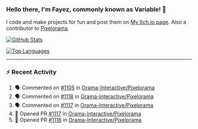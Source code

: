 ### Hello there, I'm Fayez, commonly known as Variable! 👋
I code and make projects for fun and post them on [My Itch.io page](https://variable-industries.itch.io/). Also a contributor to [Pixelorama](https://github.com/Orama-Interactive/Pixelorama).

[![GitHub Stats](https://github-readme-stats.vercel.app/api/?username=Variable-ind&show_icons=true&theme=merko)](https://github.com/anuraghazra/github-readme-stats)

[![Top Languages](https://github-readme-stats.vercel.app/api/top-langs/?username=Variable-ind&layout=compact&theme=merko)](https://github.com/anuraghazra/github-readme-stats)

---

### :zap: Recent Activity

<!--START_SECTION:activity-->
1. 🗣 Commented on [#1105](https://github.com/Orama-Interactive/Pixelorama/pull/1105#issuecomment-2410904710) in [Orama-Interactive/Pixelorama](https://github.com/Orama-Interactive/Pixelorama)
2. 🗣 Commented on [#1118](https://github.com/Orama-Interactive/Pixelorama/pull/1118#issuecomment-2408832025) in [Orama-Interactive/Pixelorama](https://github.com/Orama-Interactive/Pixelorama)
3. 🗣 Commented on [#1117](https://github.com/Orama-Interactive/Pixelorama/pull/1117#issuecomment-2408598614) in [Orama-Interactive/Pixelorama](https://github.com/Orama-Interactive/Pixelorama)
4. 💪 Opened PR [#1117](https://github.com/Orama-Interactive/Pixelorama/pull/1117) in [Orama-Interactive/Pixelorama](https://github.com/Orama-Interactive/Pixelorama)
5. 💪 Opened PR [#1116](https://github.com/Orama-Interactive/Pixelorama/pull/1116) in [Orama-Interactive/Pixelorama](https://github.com/Orama-Interactive/Pixelorama)
<!--END_SECTION:activity-->

<!--
**Variable-ind/Variable-ind** is a ✨ _special_ ✨ repository because its `README.md` (this file) appears on your GitHub profile.

Here are some ideas to get you started:
- 🌱 I’m currently studying at ...
- 🔭 I’m currently working on ...
- 👯 I’m looking to collaborate on ...
- 🤔 I’m looking for help with ...
- 💬 Ask me about ...
- 📫 How to reach me: ...
- ⚡ Fun fact: ...
-->
